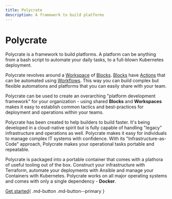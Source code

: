 ```yaml
---
title: Polycrate
description: A framework to build platforms
---
```


# Polycrate

Polycrate is a framework to build platforms. A platform can be anything from a bash script to automate your daily tasks, to a full-blown Kubernetes deployment.

Polycrate revolves around a [Workspace](#) of [Blocks](#). [Blocks](#) have [Actions](#) that can be automated using [Workflows](#). This way you can build complex but flexible automations and platforms that you can easily share with your team. 

Polycrate can be used to create an overarching "platform development framework" for your organization - using shared **Blocks** and **Workspaces** makes it easy to establish common tactics and best-practices for deployment and operations within your teams.

Polycrate has been created to help builders to build faster. It's being developed in a cloud-native spirit but is fully capable of handling "legacy" infrastructure and operations as well. Polycrate makes it easy for individuals to manage complex IT systems with confidence. With its "Infrastructure-as-Code" approach, Polycrate makes your operational tasks portable and repeatable. 

Polycrate is packaged into a portable container that comes with a plathora of useful tooling out of the box. Construct your infrastructure with Terraform, automate your deployments with Ansible and manage your Containers with Kubernetes. Polycrate works on all major operating systems and comes with only a single dependency - **Docker**.



[Get started](getting-started.md){ .md-button .md-button--primary }